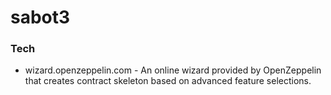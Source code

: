 # sabot3

### Tech
* wizard.openzeppelin.com - An online wizard provided by OpenZeppelin that creates contract skeleton based on advanced feature selections.